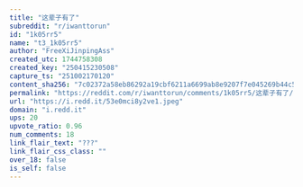 ```yaml
---
title: "这辈子有了"
subreddit: "r/iwanttorun"
id: "1k05rr5"
name: "t3_1k05rr5"
author: "FreeXiJinpingAss"
created_utc: 1744758308
created_key: "250415230508"
capture_ts: "251002170120"
content_sha256: "7c02372a58eb86292a19cbf6211a6699ab8e9207f7e045269b44c5afff2b36c6"
permalink: "https://reddit.com/r/iwanttorun/comments/1k05rr5/这辈子有了/"
url: "https://i.redd.it/53e0mci8y2ve1.jpeg"
domain: "i.redd.it"
ups: 20
upvote_ratio: 0.96
num_comments: 18
link_flair_text: "???"
link_flair_css_class: ""
over_18: false
is_self: false
---
```


